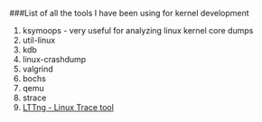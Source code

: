 ###List of all the tools I have been using for kernel development

1. ksymoops - very useful for analyzing linux kernel core dumps
2. util-linux
3. kdb
4. linux-crashdump
5. valgrind
6. bochs
7. qemu
8. strace
9. [LTTng - Linux Trace tool](http://lttng.org/)
